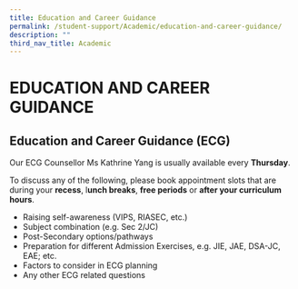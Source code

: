 ```yaml
---
title: Education and Career Guidance
permalink: /student-support/Academic/education-and-career-guidance/
description: ""
third_nav_title: Academic
---
```

# EDUCATION AND CAREER GUIDANCE

## Education and Career Guidance (ECG)

Our ECG Counsellor Ms Kathrine Yang is usually available every **Thursday**.

To discuss any of the following, please book appointment slots that are during your **recess**, l**unch breaks**, **free periods** or **after your curriculum hours**.

*   Raising self-awareness (VIPS, RIASEC, etc.)
*   Subject combination (e.g. Sec 2/JC)
*   Post-Secondary options/pathways
*   Preparation for different Admission Exercises, e.g. JIE, JAE, DSA-JC, EAE; etc.
*   Factors to consider in ECG planning
*   Any other ECG related questions

